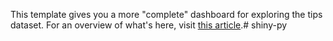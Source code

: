 This template gives you a more "complete" dashboard for exploring the tips dataset. For an overview of what's here, visit [this article](https://shiny.posit.co/py/docs/user-interfaces.html).# shiny-py
